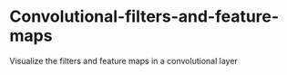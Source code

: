 # Convolutional-filters-and-feature-maps
Visualize the filters and feature maps in a convolutional layer

